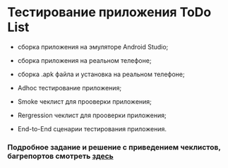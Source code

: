 #  Тестирование приложения ToDo List

* сборка приложения на эмуляторе Android Studio;

* сборка приложения на реальном телефоне;

* сборка .apk файла и установка на реальном телефоне;

* Adhoc тестирование приложения;

* Smoke чеклист для прооверки приложения;

* Rergression чеклист для прооверки приложения;

* End-to-End сценарии тестирования приложения.


### Подробное задание и решение с приведением чеклистов, багрепортов смотреть [здесь](https://docs.google.com/spreadsheets/d/1CmX2fnix3lPucRwRDTssbr8hRdVLEkyv/edit?usp=sharing&ouid=114929245957469185341&rtpof=true&sd=true)
